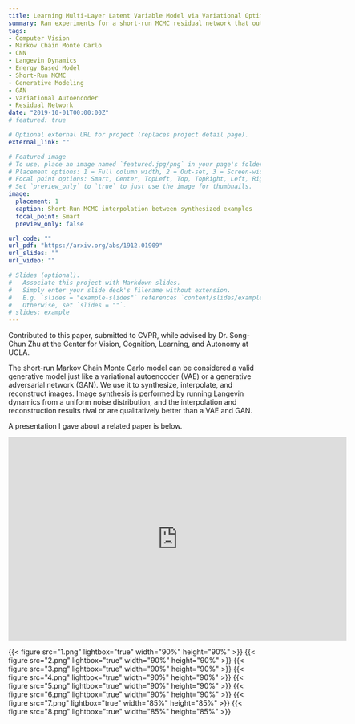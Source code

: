 ```yaml
---
title: Learning Multi-Layer Latent Variable Model via Variational Optimization of Short Run MCMC for Approximate Inference
summary: Ran experiments for a short-run MCMC residual network that outperforms a variational autoencoder in terms of image reconstruction error and image synthesis quality, while not requiring the design of a separate inference network
tags:
- Computer Vision
- Markov Chain Monte Carlo
- CNN
- Langevin Dynamics
- Energy Based Model
- Short-Run MCMC
- Generative Modeling
- GAN
- Variational Autoencoder
- Residual Network
date: "2019-10-01T00:00:00Z"
# featured: true

# Optional external URL for project (replaces project detail page).
external_link: ""

# Featured image
# To use, place an image named `featured.jpg/png` in your page's folder.
# Placement options: 1 = Full column width, 2 = Out-set, 3 = Screen-width
# Focal point options: Smart, Center, TopLeft, Top, TopRight, Left, Right, BottomLeft, Bottom, BottomRight
# Set `preview_only` to `true` to just use the image for thumbnails.
image:
  placement: 1
  caption: Short-Run MCMC interpolation between synthesized examples
  focal_point: Smart
  preview_only: false

url_code: ""
url_pdf: "https://arxiv.org/abs/1912.01909"
url_slides: ""
url_video: ""

# Slides (optional).
#   Associate this project with Markdown slides.
#   Simply enter your slide deck's filename without extension.
#   E.g. `slides = "example-slides"` references `content/slides/example-slides.md`.
#   Otherwise, set `slides = ""`.
# slides: example
---
```

Contributed to this paper, submitted to CVPR, while advised by Dr. Song-Chun Zhu at the Center for Vision, Cognition, Learning, and Autonomy at UCLA.

The short-run Markov Chain Monte Carlo model can be considered a valid generative model just like
a variational autoencoder (VAE) or a generative adversarial network (GAN). We use it to synthesize, interpolate, and reconstruct
images. Image synthesis is performed by running Langevin dynamics from a uniform noise distribution, and the interpolation
and reconstruction results rival or are qualitatively better than a VAE and GAN.

A presentation I gave about a related paper is below.

<iframe src="https://docs.google.com/presentation/d/e/2PACX-1vTwqWIG_fIb6ZLkgt-gvPCFICmBBC5C4qUC9qRLHeVKR9qdaye4w-sbobeTfbQFK6r2Vrdg5m9W2-q8/embed?start=true&loop=false&delayms=5000" frameborder="0" width="675" height="405" allowfullscreen="true" mozallowfullscreen="true" webkitallowfullscreen="true"></iframe>

{{< figure src="1.png" lightbox="true" width="90%" height="90%" >}}
{{< figure src="2.png" lightbox="true" width="90%" height="90%" >}}
{{< figure src="3.png" lightbox="true" width="90%" height="90%" >}}
{{< figure src="4.png" lightbox="true" width="90%" height="90%" >}}
{{< figure src="5.png" lightbox="true" width="90%" height="90%" >}}
{{< figure src="6.png" lightbox="true" width="90%" height="90%" >}}
{{< figure src="7.png" lightbox="true" width="85%" height="85%" >}}
{{< figure src="8.png" lightbox="true" width="85%" height="85%" >}}

